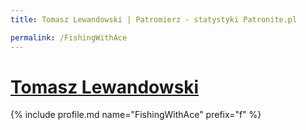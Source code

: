 ```yaml
---
title: Tomasz Lewandowski | Patromierz - statystyki Patronite.pl

permalink: /FishingWithAce
---
```


# [Tomasz Lewandowski](https://patronite.pl/FishingWithAce)

{% include profile.md name="FishingWithAce" prefix="f" %}
